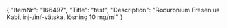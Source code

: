 {
  "ItemNr": "166497",
  "Title": "test",
  "Description": "Rocuronium Fresenius Kabi, inj-/inf-vätska, lösning 10 mg/ml"
}